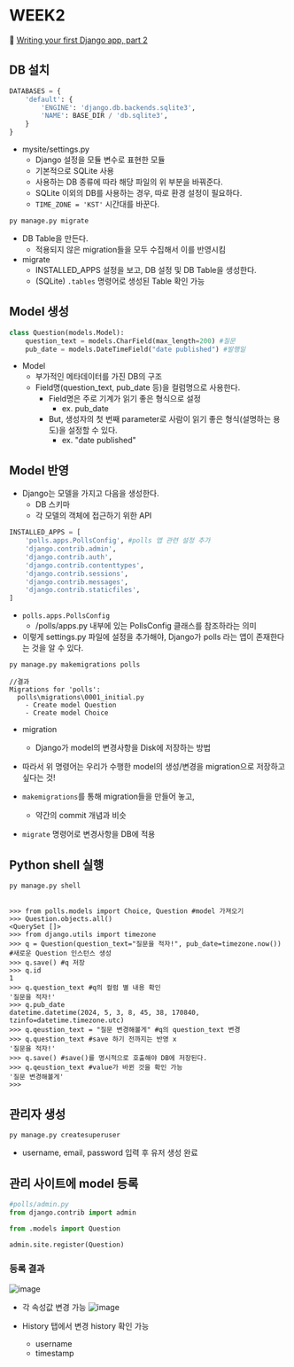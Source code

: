 # WEEK2

🔗 [Writing your first Django app, part 2](https://docs.djangoproject.com/en/5.0/intro/tutorial02/)

## DB 설치

```py
DATABASES = {
    'default': {
        'ENGINE': 'django.db.backends.sqlite3',
        'NAME': BASE_DIR / 'db.sqlite3',
    }
}
```

- mysite/settings.py
  - Django 설정을 모듈 변수로 표현한 모듈
  - 기본적으로 SQLite 사용
  - 사용하는 DB 종류에 따라 해당 파일의 위 부분을 바꿔준다.
  - SQLite 이외의 DB를 사용하는 경우, 따로 환경 설정이 필요하다.
  - `TIME_ZONE = 'KST'` 시간대를 바꾼다.

```
py manage.py migrate
```

- DB Table을 만든다.
  - 적용되지 않은 migration들을 모두 수집해서 이를 반영시킴
- migrate
  - INSTALLED_APPS 설정을 보고, DB 설정 및 DB Table을 생성한다.
  - (SQLite) `.tables` 명령어로 생성된 Table 확인 가능

## Model 생성

```py
class Question(models.Model):
    question_text = models.CharField(max_length=200) #질문
    pub_date = models.DateTimeField("date published") #발행일
```

- Model
  - 부가적인 메타데이터를 가진 DB의 구조
  - Field명(question_text, pub_date 등)을 컬럼명으로 사용한다.
    - Field명은 주로 기계가 읽기 좋은 형식으로 설정
      - ex. pub_date
    - But, 생성자의 첫 번째 parameter로 사람이 읽기 좋은 형식(설명하는 용도)을 설정할 수 있다.
      - ex. "date published"

## Model 반영

- Django는 모델을 가지고 다음을 생성한다.
  - DB 스키마
  - 각 모델의 객체에 접근하기 위한 API

```py
INSTALLED_APPS = [
    'polls.apps.PollsConfig', #polls 앱 관련 설정 추가
    'django.contrib.admin',
    'django.contrib.auth',
    'django.contrib.contenttypes',
    'django.contrib.sessions',
    'django.contrib.messages',
    'django.contrib.staticfiles',
]
```

- `polls.apps.PollsConfig`
  - /polls/apps.py 내부에 있는 PollsConfig 클래스를 참조하라는 의미
- 이렇게 settings.py 파일에 설정을 추가해야, Django가 polls 라는 앱이 존재한다는 것을 알 수 있다.

```
py manage.py makemigrations polls

//결과
Migrations for 'polls':
  polls\migrations\0001_initial.py
    - Create model Question
    - Create model Choice
```

- migration
  - Django가 model의 변경사항을 Disk에 저장하는 방법
- 따라서 위 명령어는 우리가 수행한 model의 생성/변경을 migration으로 저장하고 싶다는 것!

- `makemigrations`를 통해 migration들을 만들어 놓고,
  - 약간의 commit 개념과 비슷
- `migrate` 명령어로 변경사항을 DB에 적용

## Python shell 실행

```
py manage.py shell
```

##

```shell
>>> from polls.models import Choice, Question #model 가져오기
>>> Question.objects.all()
<QuerySet []>
>>> from django.utils import timezone
>>> q = Question(question_text="질문을 적자!", pub_date=timezone.now()) #새로운 Question 인스턴스 생성
>>> q.save() #q 저장
>>> q.id
1
>>> q.question_text #q의 컬럼 별 내용 확인
'질문을 적자!'
>>> q.pub_date
datetime.datetime(2024, 5, 3, 8, 45, 38, 170840, tzinfo=datetime.timezone.utc)
>>> q.qeustion_text = "질문 변경해볼게" #q의 question_text 변경
>>> q.question_text #save 하기 전까지는 반영 x
'질문을 적자!'
>>> q.save() #save()를 명시적으로 호출해야 DB에 저장된다.
>>> q.qeustion_text #value가 바뀐 것을 확인 가능
'질문 변경해볼게'
>>>
```

## 관리자 생성

```
py manage.py createsuperuser
```

- username, email, password 입력 후 유저 생성 완료

## 관리 사이트에 model 등록

```py
#polls/admin.py
from django.contrib import admin

from .models import Question

admin.site.register(Question)
```

### 등록 결과

![image](https://github.com/naya-h2/Django-Study/assets/103186362/a7c506fe-99ec-4292-81d9-893c52f1b303)

- 각 속성값 변경 가능
  ![image](https://github.com/naya-h2/Django-Study/assets/103186362/126ce35f-e789-4c1b-a66e-6d19d13d961f)

- History 탭에서 변경 history 확인 가능
  - username
  - timestamp
